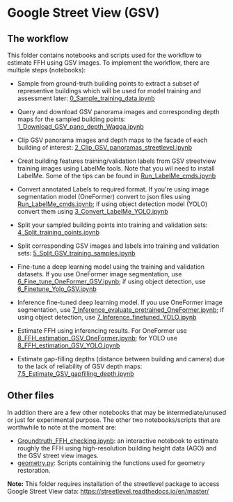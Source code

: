 # Google Street View (GSV)  
## The workflow 
This folder contains notebooks and scripts used for the workflow to estimate FFH using GSV images. To implement the workflow, there are multiple steps (notebooks):  

- Sample from ground-truth building points to extract a subset of representive buildings which will be used for model training and assessment later: [0_Sample_training_data.ipynb](0_Sample_training_data.ipynb)  

- Query and download GSV panorama images and corresponding depth maps for the sampled building points: [1_Download_GSV_pano_depth_Wagga.ipynb](1_Download_GSV_pano_depth_Wagga.ipynb)    

- Clip GSV panorama images and depth maps to the facade of each building of interest: [2_Clip_GSV_panoramas_streetlevel.ipynb](2_Clip_GSV_panoramas_streetlevel.ipynb)  

- Creat building features training/validation labels from GSV streetview training images using LabelMe tools. Note that you wil need to install LabelMe. Some of the tips can be found in [Run_LabelMe_cmds.ipynb](Run_LabelMe_cmds.ipynb)  

- Convert annotated Labels to required format. If you're using image segmentation model (OneFormer) convert to json files using [Run_LabelMe_cmds.ipynb](Run_LabelMe_cmds.ipynb); if using object detection model (YOLO) convert them using [3_Convert_LabelMe_YOLO.ipynb](3_Convert_LabelMe_YOLO.ipynb)  

- Split your sampled building points into training and validation sets: [4_Split_training_points.ipynb](4_Split_training_points.ipynb)  

- Split corresponding GSV images and labels into training and validation sets: [5_Split_GSV_training_samples.ipynb](5_Split_GSV_training_samples.ipynb)  

- Fine-tune a deep learning model using the training and validation datasets. If you use OneFormer image segmentation, use [6_Fine_tune_OneFormer_GSV.ipynb](6_Fine_tune_OneFormer_GSV.ipynb); if using object detection, use [6_Finetune_Yolo_GSV.ipynb](6_Finetune_Yolo_GSV.ipynb)  

- Inference fine-tuned deep learning model. If you use OneFormer image segmentation, use [7_Inference_evaluate_pretrained_OneFormer.ipynb](7_Inference_evaluate_pretrained_OneFormer.ipynb); if using object detection, use [7_Inference_finetuned_YOLO.ipynb](7_Inference_finetuned_YOLO.ipynb)  

- Estimate FFH using inferencing results. For OneFormer use [8_FFH_estimation_GSV_OneFormer.ipynb](8_FFH_estimation_GSV_OneFormer.ipynb); for YOLO use [8_FFH_estimation_GSV_YOLO.ipynb](8_FFH_estimation_GSV_YOLO.ipynb)  

- Estimate gap-filling depths (distance between building and camera) due to the lack of reliability of GSV depth maps: [7.5_Estimate_GSV_gapfilling_depth.ipynb](7.5_Estimate_GSV_gapfilling_depth.ipynb)  

## Other files
In addtion there are a few other notebooks that may be intermediate/unused or just for experimental purpose. The other two notebooks/scripts that are worthwhile to note at the moment are:

- [Groundtruth_FFH_checking.ipynb](Groundtruth_FFH_checking.ipynb): an interactive notebook to estimate roughly the FFH using high-resolution building height data (AGO) and the GSV street view images.  
- [geometry.py](geometry.py): Scripts containinig the functions used for geometry restoration.

**Note:** This folder requires installation of the streetlevel package to access Google Street View data: https://streetlevel.readthedocs.io/en/master/
